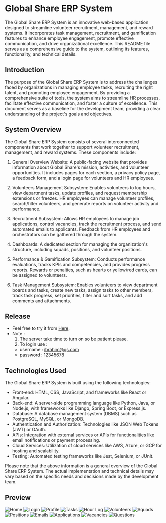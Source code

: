 # Global Share ERP System

The Global Share ERP System is an innovative web-based application designed to streamline volunteer recruitment, management, and reward systems. It incorporates task management, recruitment, and gamification features to enhance employee engagement, promote effective communication, and drive organizational excellence. This README file serves as a comprehensive guide to the system, outlining its features, functionality, and technical details.

## Introduction
The purpose of the Global Share ERP System is to address the challenges faced by organizations in managing employee tasks, recruiting the right talent, and promoting employee engagement. By providing a comprehensive suite of tools, the system aims to streamline HR processes, facilitate effective communication, and foster a culture of excellence. This document serves as a baseline for the development team, providing a clear understanding of the project's goals and objectives.

## System Overview
The Global Share ERP System consists of several interconnected components that work together to support volunteer recruitment, management, and reward systems. These components include:

1. General Overview Website: A public-facing website that provides information about Global Share's mission, activities, and volunteer opportunities. It includes pages for each section, a privacy policy page, a feedback form, and a login page for volunteers and HR employees.

2. Volunteers Management Subsystem: Enables volunteers to log hours, view department tasks, update profiles, and request membership extensions or freezes. HR employees can manage volunteer profiles, search/filter volunteers, and generate reports on volunteer activity and performance.

3. Recruitment Subsystem: Allows HR employees to manage job applications, control vacancies, track the recruitment process, and send automated emails to applicants. Feedback from HR employees and orchestrators can be gathered through the system.

4. Dashboards: A dedicated section for managing the organization's structure, including squads, positions, and volunteer positions.

5. Performance & Gamification Subsystem: Conducts performance evaluations, tracks KPIs and competencies, and provides progress reports. Rewards or penalties, such as hearts or yellow/red cards, can be assigned to volunteers.

6. Task Management Subsystem: Enables volunteers to view department boards and tasks, create new tasks, assign tasks to other members, track task progress, set priorities, filter and sort tasks, and add comments and attachments.


## Release
- Feel free to try it from [Here](https://ibrahimhiarea.github.io/Global-Share/).
- Note : 
  1. The server take time to turn on so be patient please.
  2. To login use :
    - username : ibrahim@gs.com
    - password : 12345678 

## Technologies Used
The Global Share ERP System is built using the following technologies:

- Front-end: HTML, CSS, JavaScript, and frameworks like React or Angular.
- Back-end: A server-side programming language like Python, Java, or Node.js, with frameworks like Django, Spring Boot, or Express.js.
- Database: A database management system (DBMS) such as PostgreSQL, MySQL, or MongoDB.
- Authentication and Authorization: Technologies like JSON Web Tokens (JWT) or OAuth.
- APIs: Integration with external services or APIs for functionalities like email notifications or payment processing.
- Cloud Services: Utilization of cloud services like AWS, Azure, or GCP for hosting and scalability.
- Testing: Automated testing frameworks like Jest, Selenium, or JUnit.

Please note that the above information is a general overview of the Global Share ERP System. The actual implementation and technical details may vary based on the specific needs and decisions made by the development team.

## Preview
![Home](https://github.com/IbrahimHiarea/Global-Share/assets/92629738/0acbe6cb-7097-4a00-b96e-65fc1479c7fe)
![Login](https://github.com/IbrahimHiarea/Global-Share/assets/92629738/e7508fa0-c27d-4556-ac07-1ee80cace384)
![Profile](https://github.com/IbrahimHiarea/Global-Share/assets/92629738/c817d752-1228-45f7-aead-1c730c999079)
![Tasks](https://github.com/IbrahimHiarea/Global-Share/assets/92629738/d5dd70b6-7bff-4243-b635-18c6af7f0e99)
![Hour Log](https://github.com/IbrahimHiarea/Global-Share/assets/92629738/2ecde88e-28c2-4b61-967a-9bad9144ec31)
![Volunteers](https://github.com/IbrahimHiarea/Global-Share/assets/92629738/5ec54afd-d715-44f3-848f-1f393f62302b)
![Squads](https://github.com/IbrahimHiarea/Global-Share/assets/92629738/d4676e98-08ef-4fe2-9a20-1dffd151fd30)
![Positions](https://github.com/IbrahimHiarea/Global-Share/assets/92629738/aeabcd2f-e46e-4636-bfaa-2e780b0625b6)
![Emails](https://github.com/IbrahimHiarea/Global-Share/assets/92629738/8e0aaa2c-b081-4e29-b1db-191bb4868e3d)
![Applications](https://github.com/IbrahimHiarea/Global-Share/assets/92629738/4bfa31b5-a2fa-470a-9aa8-aaf4328850e5)
![Vacancies](https://github.com/IbrahimHiarea/Global-Share/assets/92629738/73e37d2e-cde1-403b-839a-dd73e3697ab7)
![Questions](https://github.com/IbrahimHiarea/Global-Share/assets/92629738/e1146a0d-3edb-4183-aad5-485ecd3d2ecd)

